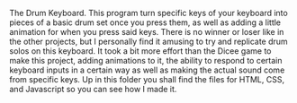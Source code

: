 The Drum Keyboard.
This program turn specific keys of your keyboard into pieces of a basic drum set once you press them, as well as adding a little animation for when you press said keys. There is no winner or loser like in the other projects, but I personally find it amusing to try and replicate drum solos on this keyboard.
It took a bit more effort than the Dicee game to make this project, adding animations to it, the ability to respond to certain keyboard inputs in a certain way as well as making the actual sound come from specific keys. Up in this folder you shall find the files for HTML, CSS, and Javascript so you can see how I made it.
